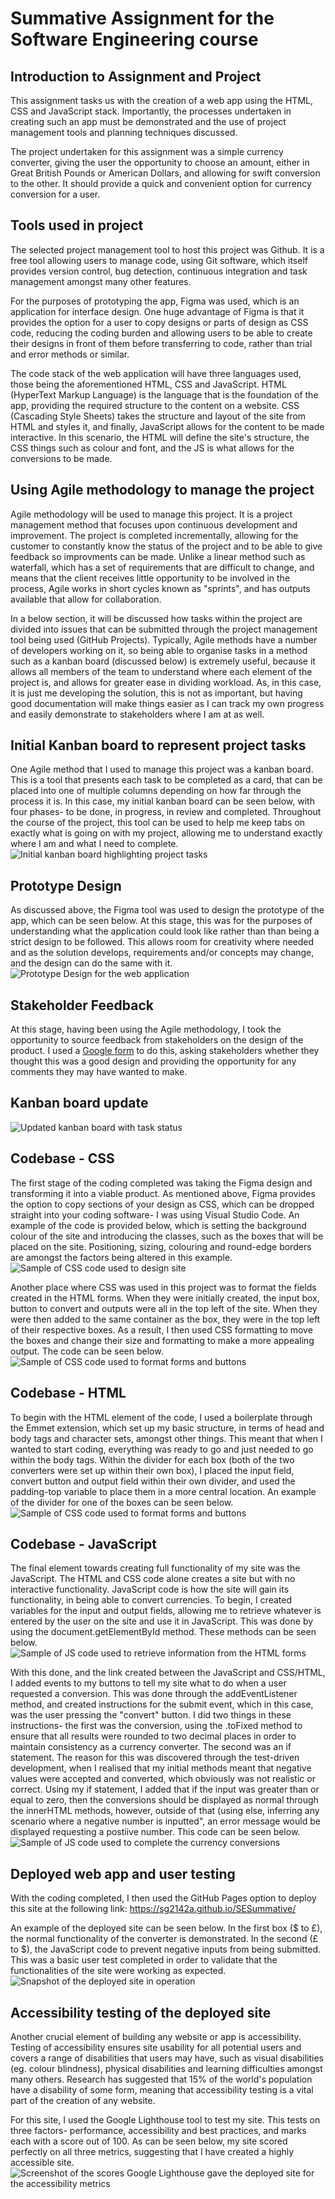 # Summative Assignment for the Software Engineering course

## Introduction to Assignment and Project
This assignment tasks us with the creation of a web app using the HTML, CSS and JavaScript stack. Importantly, the processes undertaken in creating such an app must be demonstrated and the use of project management tools and planning techniques discussed.

The project undertaken for this assignment was a simple currency converter, giving the user the opportunity to choose an amount, either in Great British Pounds or American Dollars, and allowing for swift conversion to the other. It should provide a quick and convenient option for currency conversion for a user.

## Tools used in project
The selected project management tool to host this project was Github. It is a free tool allowing users to manage code, using Git software, which itself provides version control, bug detection, continuous integration and task management amongst many other features.

For the purposes of prototyping the app, Figma was used, which is an application for interface design. One huge advantage of Figma is that it provides the option for a user to copy designs or parts of design as CSS code, reducing the coding burden and allowing users to be able to create their designs in front of them before transferring to code, rather than trial and error methods or similar.

The code stack of the web application will have three languages used, those being the aforementioned HTML, CSS and JavaScript. HTML (HyperText Markup Language) is the language that is the foundation of the app, providing the required structure to the content on a website. CSS (Cascading Style Sheets) takes the structure and layout of the site from HTML and styles it, and finally, JavaScript allows for the content to be made interactive. In this scenario, the HTML will define the site's structure, the CSS things such as colour and font, and the JS is what allows for the conversions to be made.

## Using Agile methodology to manage the project
Agile methodology will be used to manage this project. It is a project management method that focuses upon continuous development and improvement. The project is completed incrementally, allowing for the customer to constantly know the status of the project and to be able to give feedback so improvments can be made. Unlike a linear method such as waterfall, which has a set of requirements that are difficult to change, and means that the client receives little opportunity to be involved in the process, Agile works in short cycles known as "sprints", and has outputs available that allow for collaboration.

In a below section, it will be discussed how tasks within the project are divided into issues that can be submitted through the project management tool being used (GitHub Projects). Typically, Agile methods have a number of developers working on it, so being able to organise tasks in a method such as a kanban board (discussed below) is extremely useful, because it allows all members of the team to understand where each element of the project is, and allows for greater ease in dividing workload. As, in this case, it is just me developing the solution, this is not as important, but having good documentation will make things easier as I can track my own progress and easily demonstrate to stakeholders where I am at as well.

## Initial Kanban board to represent project tasks
One Agile method that I used to manage this project was a kanban board. This is a tool that presents each task to be completed as a card, that can be placed into one of multiple columns depending on how far through the process it is. In this case, my initial kanban board can be seen below, with four phases- to be done, in progress, in review and completed. Throughout the course of the project, this tool can be used to help me keep tabs on exactly what is going on with my project, allowing me to understand exactly where I am and what I need to complete.
![Initial kanban board highlighting project tasks](KanbanInitial.JPG)

## Prototype Design
As discussed above, the Figma tool was used to design the prototype of the app, which can be seen below. At this stage, this was for the purposes of understanding what the application could look like rather than than being a strict design to be followed. This allows room for creativity where needed and as the solution develops, requirements and/or concepts may change, and the design can do the same with it.
![Prototype Design for the web application](SummativePrototype.png)

## Stakeholder Feedback
At this stage, having been using the Agile methodology, I took the opportunity to source feedback from stakeholders on the design of the product. I used a [Google form](https://forms.gle/okG33S6KpxcWyrvK7) to do this, asking stakeholders whether they thought this was a good design and providing the opportunity for any comments they may have wanted to make.

## Kanban board update
![Updated kanban board with task status](Kanban1.JPG)

## Codebase - CSS
The first stage of the coding completed was taking the Figma design and transforming it into a viable product. As mentioned above, Figma provides the option to copy sections of your design as CSS, which can be dropped straight into your coding software- I was using Visual Studio Code. An example of the code is provided below, which is setting the background colour of the site and introducing the classes, such as the boxes that will be placed on the site. Positioning, sizing, colouring and round-edge borders are amongst the factors being altered in this example.
![Sample of CSS code used to design site](CSSSnippet.JPG)

Another place where CSS was used in this project was to format the fields created in the HTML forms. When they were initially created, the input box, button to convert and outputs were all in the top left of the site. When they were then added to the same container as the box, they were in the top left of their respective boxes. As a result, I then used CSS formatting to move the boxes and change their size and formatting to make a more appealing output. The code can be seen below.
![Sample of CSS code used to format forms and buttons](CSSSnippet2.JPG)

## Codebase - HTML
To begin with the HTML element of the code, I used a boilerplate through the Emmet extension, which set up my basic structure, in terms of head and body tags and character sets, amongst other things. This meant that when I wanted to start coding, everything was ready to go and just needed to go within the body tags. Within the divider for each box (both of the two converters were set up within their own box), I placed the input field, convert button and output field within their own divider, and used the padding-top variable to place them in a more central location. An example of the divider for one of the boxes can be seen below.
![Sample of CSS code used to format forms and buttons](HTMLSnippet.JPG)

## Codebase - JavaScript
The final element towards creating full functionality of my site was the JavaScript. The HTML and CSS code alone creates a site but with no interactive functionality. JavaScript code is how the site will gain its functionality, in being able to convert currencies. To begin, I created variables for the input and output fields, allowing me to retrieve whatever is entered by the user on the site and use it in JavaScript. This was done by using the document.getElementById method. These methods can be seen below.
![Sample of JS code used to retrieve information from the HTML forms](JSSnippet.JPG)

With this done, and the link created between the JavaScript and CSS/HTML, I added events to my buttons to tell my site what to do when a user requested a conversion. This was done through the addEventListener method, and created instructions for the submit event, which in this case, was the user pressing the "convert" button. I did two things in these instructions- the first was the conversion, using the .toFixed method to ensure that all results were rounded to two decimal places in order to maintain consistency as a currency converter. The second was an if statement. The reason for this was discovered through the test-driven development, when I realised that my initial methods meant that negative values were accepted and converted, which obviously was not realistic or correct. Using my if statement, I added that if the input was greater than or equal to zero, then the conversions should be displayed as normal through the innerHTML methods, however, outside of that (using else, inferring any scenario where a negative number is inputted", an error message would be displayed requesting a postiive number. This code can be seen below.
![Sample of JS code used to complete the currency conversions](JSSnippet2.JPG)

## Deployed web app and user testing
With the coding completed, I then used the GitHub Pages option to deploy this site at the following link: https://sg2142a.github.io/SESummative/

An example of the deployed site can be seen below. In the first box ($ to £), the normal functionality of the converter is demonstrated. In the second (£ to $), the JavaScript code to prevent negative inputs from being submitted. This was a basic user test completed in order to validate that the functionalities of the site were working as expected.
![Snapshot of the deployed site in operation](DeployedSite.JPG)

## Accessibility testing of the deployed site
Another crucial element of building any website or app is accessibility. Testing of accessibility ensures site usability for all potential users and covers a range of disabilities that users may have, such as visual disabilities (eg. colour blindness), physical disabilities and learning difficulties amongst many others. Research has suggested that 15% of the world's population have a disability of some form, meaning that accessibility testing is a vital part of the creation of any website.

For this site, I used the Google Lighthouse tool to test my site. This tests on three factors- performance, accessibility and best practices, and marks each with a score out of 100. As can be seen below, my site scored perfectly on all three metrics, suggesting that I have created a highly accessible site.
![Screenshot of the scores Google Lighthouse gave the deployed site for the accessibility metrics](Lighthouse.JPG)
